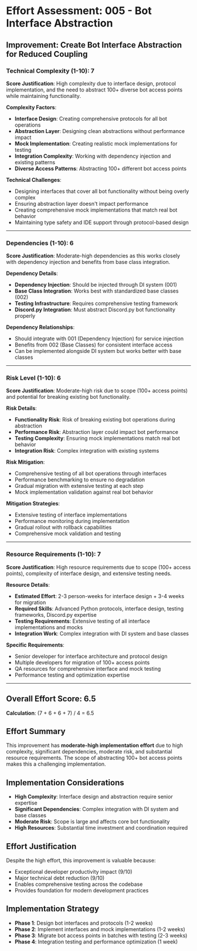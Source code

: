 # Effort Assessment: 005 - Bot Interface Abstraction

## Improvement: Create Bot Interface Abstraction for Reduced Coupling

### Technical Complexity (1-10): 7
**Score Justification**: High complexity due to interface design, protocol implementation, and the need to abstract 100+ diverse bot access points while maintaining functionality.

**Complexity Factors**:
- **Interface Design**: Creating comprehensive protocols for all bot operations
- **Abstraction Layer**: Designing clean abstractions without performance impact
- **Mock Implementation**: Creating realistic mock implementations for testing
- **Integration Complexity**: Working with dependency injection and existing patterns
- **Diverse Access Patterns**: Abstracting 100+ different bot access points

**Technical Challenges**:
- Designing interfaces that cover all bot functionality without being overly complex
- Ensuring abstraction layer doesn't impact performance
- Creating comprehensive mock implementations that match real bot behavior
- Maintaining type safety and IDE support through protocol-based design

---

### Dependencies (1-10): 6
**Score Justification**: Moderate-high dependencies as this works closely with dependency injection and benefits from base class integration.

**Dependency Details**:
- **Dependency Injection**: Should be injected through DI system (001)
- **Base Class Integration**: Works best with standardized base classes (002)
- **Testing Infrastructure**: Requires comprehensive testing framework
- **Discord.py Integration**: Must abstract Discord.py bot functionality properly

**Dependency Relationships**:
- Should integrate with 001 (Dependency Injection) for service injection
- Benefits from 002 (Base Classes) for consistent interface access
- Can be implemented alongside DI system but works better with base classes

---

### Risk Level (1-10): 6
**Score Justification**: Moderate-high risk due to scope (100+ access points) and potential for breaking existing bot functionality.

**Risk Details**:
- **Functionality Risk**: Risk of breaking existing bot operations during abstraction
- **Performance Risk**: Abstraction layer could impact bot performance
- **Testing Complexity**: Ensuring mock implementations match real bot behavior
- **Integration Risk**: Complex integration with existing systems

**Risk Mitigation**:
- Comprehensive testing of all bot operations through interfaces
- Performance benchmarking to ensure no degradation
- Gradual migration with extensive testing at each step
- Mock implementation validation against real bot behavior

**Mitigation Strategies**:
- Extensive testing of interface implementations
- Performance monitoring during implementation
- Gradual rollout with rollback capabilities
- Comprehensive mock validation and testing

---

### Resource Requirements (1-10): 7
**Score Justification**: High resource requirements due to scope (100+ access points), complexity of interface design, and extensive testing needs.

**Resource Details**:
- **Estimated Effort**: 2-3 person-weeks for interface design + 3-4 weeks for migration
- **Required Skills**: Advanced Python protocols, interface design, testing frameworks, Discord.py expertise
- **Testing Requirements**: Extensive testing of all interface implementations and mocks
- **Integration Work**: Complex integration with DI system and base classes

**Specific Requirements**:
- Senior developer for interface architecture and protocol design
- Multiple developers for migration of 100+ access points
- QA resources for comprehensive interface and mock testing
- Performance testing and optimization expertise

---

## Overall Effort Score: 6.5
**Calculation**: (7 + 6 + 6 + 7) / 4 = 6.5

## Effort Summary
This improvement has **moderate-high implementation effort** due to high complexity, significant dependencies, moderate risk, and substantial resource requirements. The scope of abstracting 100+ bot access points makes this a challenging implementation.

## Implementation Considerations
- **High Complexity**: Interface design and abstraction require senior expertise
- **Significant Dependencies**: Complex integration with DI system and base classes
- **Moderate Risk**: Scope is large and affects core bot functionality
- **High Resources**: Substantial time investment and coordination required

## Effort Justification
Despite the high effort, this improvement is valuable because:
- Exceptional developer productivity impact (9/10)
- Major technical debt reduction (9/10)
- Enables comprehensive testing across the codebase
- Provides foundation for modern development practices

## Implementation Strategy
- **Phase 1**: Design bot interfaces and protocols (1-2 weeks)
- **Phase 2**: Implement interfaces and mock implementations (1-2 weeks)
- **Phase 3**: Migrate bot access points in batches with testing (2-3 weeks)
- **Phase 4**: Integration testing and performance optimization (1 week)
